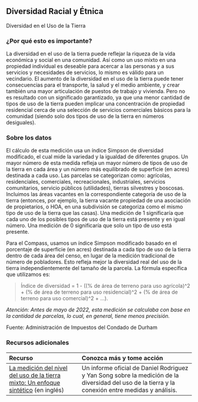 ﻿## Diversidad Racial y Étnica
Diversidad en el Uso de la Tierra

### ¿Por qué esto es importante?
La diversidad en el uso de la tierra puede reflejar la riqueza de la vida económica y social en una comunidad. Así como un uso mixto en una propiedad individual es deseable para acercar a las personas y a sus servicios y necesidades de servicios, lo mismo es válido para un vecindario. El aumento de la diversidad en el uso de la tierra puede tener consecuencias para el transporte, la salud y el medio ambiente, y crear también una mayor articulación de puestos de trabajo y vivienda. Pero no es resultado con un significado garantizado, ya que una menor cantidad de tipos de uso de la tierra pueden implicar una concentración de propiedad residencial cerca de una selección de servicios comerciales básicos para la comunidad (siendo solo dos tipos de uso de la tierra en números desiguales).

### Sobre los datos
El cálculo de esta medición usa un índice Simpson de diversidad modificado, el cual mide la variedad y la igualdad de diferentes grupos. Un mayor número de esta medida refleja un mayor número de tipos de uso de la tierra en cada área y un número más equilibrado de superficie (en acres) destinada a cada uso. Las parcelas se categorizan como: agrícolas, residenciales, comerciales, recreacionales, industriales, servicios comunitarios, servicio públicos (utilidades), tierras silvestres y boscosas. Incluimos las áreas vacantes en la correspondiente categoría de uso de la tierra (entonces, por ejemplo, la tierra vacante propiedad de una asociación de propietarios, o HOA, en una subdivisión se categoriza como el mismo tipo de uso de la tierra que las casas). Una medición de 1 significaría que cada uno de los posibles tipos de uso de la tierra está presente y en igual número. Una medición de 0 significaría que solo un tipo de uso está presente. 

Para el Compass, usamos un índice Simpson modificado basado en el porcentaje de superficie (en acres) destinada a cada tipo de uso de la tierra dentro de cada área del censo, en lugar de la medición tradicional de número de pobladores. Esto refleja mejor la diversidad real del uso de la tierra independientemente del tamaño de la parcela. La fórmula específica que utilizamos es: 
> Índice de diversidad = 1 - ((% de área de terreno para uso agrícola)^2 + (% de área de terreno para uso residencial)^2 + (% de área de terreno para uso comercial)^2 + ...).

_Atención: Antes de mayo de 2022, esta medición se calculaba con base en la cantidad de parcelas, lo cual, en general, tiene menos precisión._

Fuente: Administración de Impuestos del Condado de Durham

### Recursos adicionales

|Recurso | Conozca más y tome acción | 
|:--- | :--- |
|[La medición del nivel del uso de la tierra mixto: Un enfoque sintético](http://planningandactivity.unc.edu/Mixed%20land%20uses%20White%20Paper.pdf) (en inglés) | Un informe oficial de Daniel Rodriguez y Yan Song sobre la medición de la diversidad del uso de la tierra y la conexión entre medidas y análisis.|
